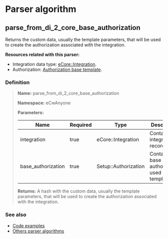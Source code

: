 # Parser algorithm
 
## parse_from_di_2_core_base_authorization

Returns the custom data, usually the template parameters, that will be used to create the authorization 
associated with the integration.

**Resources related with this parser:**

* Integration data type: [eCore::Integration](https://cenit.io/json_data_type?f[namespace][24075][v]=eCore&f[name][24160][o]=is&f[name][24160][v]=Integration).
* Authorization: [Authorization base template](../developer-guide/authorization).
    
### Definition

> **Name:** parse_from_di_2_core_base_authorization
> 
> **Namespace:** eCwAnyone
>
> **Parameters:**
> 
> | Name | Required | Type | Description |
> | ---- | -------- | ---- | ----------- |
> | integration | true | eCore::Integration | Contains the integration record |
> | base_authorization | true | Setup::Authorization | Contains the base authorization used as templates |
>
> **Returns:** A hash with the custom data, usually the template parameters, that will be used to create the authorization associated with the integration.

### See also
* [Code examples](https://cenit.io/algorithm?f[name][40703][o]=is&f[name][40703][v]=parse_from_di_2_core_base_authorization&f[namespace][40840][o]=starts_with&f[namespace][40840][v]=eCw)
* [Others parser algorithms](overview?id=parse_from_di_2_core_base_authorization)